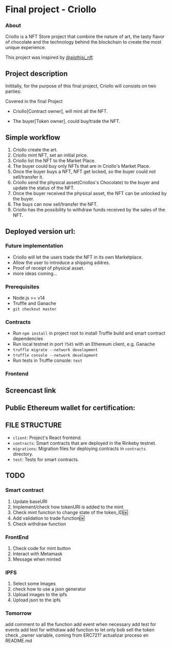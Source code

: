 # Final project - Criollo
### About
Criollo is a NFT Store project that combine the nature of art, the tasty flavor of chocolate and the technology behind the blockchain to create the most unique experience.  

This project was inspired by [@aisthisi_nft](https://aisthisi.art/)

## Project description
Inititally, for the purpose of this final project, Criollo will consists on two parties:

Covered in  the final Project
- Criollo[Contract owner], will mint all the NFT.

- The buyer[Token owner], could buy/trade the NFT.

## Simple workflow
1. Criollo create the art.
2. Criollo mint NFT, set an initial price.
3. Criollo list the NFT to the Market Place.
4. The buyer could buy only NFTs that are in Criollo's Market Place.
5. Once the buyer buys a NFT, NFT get locked, so the buyer could not sell/transfer it.
6. Criollo send the physical asset(Criollos's Chocolate) to the buyer and update the status of the NFT.
7. Once the buyer received the physical asset, the NFT can be unlocked by the buyer.
8. The buys can now sell/transfer the NFT.
9. Criollo has the possibility to withdraw funds received by the sales of the NFT.

## Deployed version url:

### Future implementation
- Criollo will let the users trade the NFT in its own Marketplace.
- Allow the user to introduce a shipping addres.
- Proof of receipt of physical asset. 
- more ideas coming...

### Prerequisites
- Node.js >= v14
- Truffle and Ganache
- `git checkout master`

### Contracts
- Run `npm install` in project root to install Truffle build and smart contract dependencies
- Run local testnet in port `7545` with an Ethereum client, e.g. Ganache
- `truffle migrate --network development`
- `truffle console --network development`
- Run tests in Truffle console: `test`

### Frontend

## Screencast link

## Public Ethereum wallet for certification:

## FILE STRUCTURE
- `client`: Project's React frontend.
- `contracts`: Smart contracts that are deployed in the Rinkeby testnet.
- `migrations`: Migration files for deploying contracts in `contracts` directory.
- `test`: Tests for smart contracts.

## TODO
### Smart contract
1. Update baseURI 
2. Implement/check how tokenURI is added to the mint
3. Check mint function to change state of the token_ID🆗
4. Add validation to trade function🆗
5. Check withdraw function

### FrontEnd
1. Check code for mint button
2. Interact with Metamask
3. Message when minted

### IPFS
1. Select some Images
2. check how to use a json generator
3. Upload images to the ipfs
4. Upload json to the ipfs

### Tomorrow
add comment to all the function
add event when necessary
add test for events
add test for withdraw
add function to let only bob sell the token
check _owner variable, coming from ERC721?
actualizar proceso en README.md
